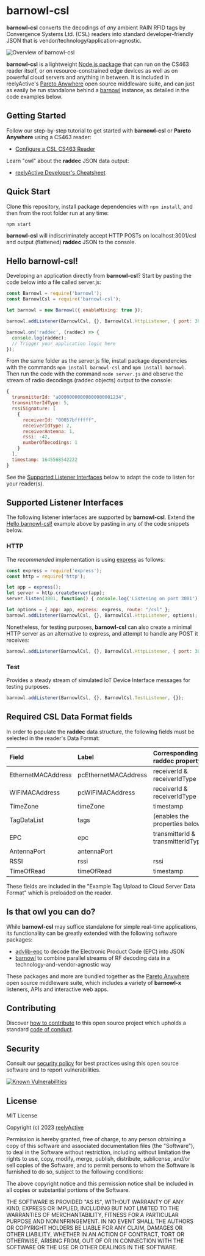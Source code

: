 barnowl-csl
===========

__barnowl-csl__ converts the decodings of _any_ ambient RAIN RFID tags by Convergence Systems Ltd. (CSL) readers into standard developer-friendly JSON that is vendor/technology/application-agnostic.

![Overview of barnowl-csl](https://reelyactive.github.io/barnowl-csl/images/overview.png)

__barnowl-csl__ is a lightweight [Node.js package](https://www.npmjs.com/package/barnowl-csl) that can run on the CS463 reader itself, or on resource-constrained edge devices as well as on powerful cloud servers and anything in between.  It is included in reelyActive's [Pareto Anywhere](https://www.reelyactive.com/pareto/anywhere/) open source middleware suite, and can just as easily be run standalone behind a [barnowl](https://github.com/reelyactive/barnowl) instance, as detailed in the code examples below.


Getting Started
---------------

Follow our step-by-step tutorial to get started with __barnowl-csl__ or __Pareto Anywhere__ using a CS463 reader:
- [Configure a CSL CS463 Reader](https://reelyactive.github.io/diy/csl-cs463-config/)

Learn "owl" about the __raddec__ JSON data output:
-  [reelyActive Developer's Cheatsheet](https://reelyactive.github.io/diy/cheatsheet/)


Quick Start
-----------

Clone this repository, install package dependencies with `npm install`, and then from the root folder run at any time:

    npm start

__barnowl-csl__ will indiscriminately accept HTTP POSTs on localhost:3001/csl and output (flattened) __raddec__ JSON to the console.


Hello barnowl-csl!
------------------

Developing an application directly from __barnowl-csl__?  Start by pasting the code below into a file called server.js:

```javascript
const Barnowl = require('barnowl');
const BarnowlCsl = require('barnowl-csl');

let barnowl = new Barnowl({ enableMixing: true });

barnowl.addListener(BarnowlCsl, {}, BarnowlCsl.HttpListener, { port: 3001 });

barnowl.on('raddec', (raddec) => {
  console.log(raddec);
  // Trigger your application logic here
});
```

From the same folder as the server.js file, install package dependencies with the commands `npm install barnowl-csl` and `npm install barnowl`.  Then run the code with the command `node server.js` and observe the stream of radio decodings (raddec objects) output to the console:

```javascript
{
  transmitterId: "a00000000000000000001234",
  transmitterIdType: 5,
  rssiSignature: [
    {
      receiverId: "00057bffffff",
      receiverIdType: 2,
      receiverAntenna: 1,
      rssi: -42,
      numberOfDecodings: 1
    }
  ],
  timestamp: 1645568542222
}
```

See the [Supported Listener Interfaces](#supported-listener-interfaces) below to adapt the code to listen for your reader(s).


Supported Listener Interfaces
-----------------------------

The following listener interfaces are supported by __barnowl-csl__.  Extend the [Hello barnowl-csl!](#hello-barnowl-csl) example above by pasting in any of the code snippets below.

### HTTP

The _recommended_ implementation is using [express](https://expressjs.com/) as follows:

```javascript
const express = require('express');
const http = require('http');

let app = express();
let server = http.createServer(app);
server.listen(3001, function() { console.log('Listening on port 3001'); });

let options = { app: app, express: express, route: "/csl" }; 
barnowl.addListener(BarnowlCsl, {}, BarnowlCsl.HttpListener, options);
```

Nonetheless, for testing purposes, __barnowl-csl__ can also create a minimal HTTP server as an alternative to express, and attempt to handle any POST it receives:

```javascript
barnowl.addListener(BarnowlCsl, {}, BarnowlCsl.HttpListener, { port: 3001 });
```

### Test

Provides a steady stream of simulated IoT Device Interface messages for testing purposes.

```javascript
barnowl.addListener(BarnowlCsl, {}, BarnowlCsl.TestListener, {});
```


Required CSL Data Format fields
-------------------------------

In order to populate the __raddec__ data structure, the following fields must be selected in the reader's Data Format:

| Field              | Label                | Corresponding raddec property   | 
|:-------------------|:---------------------|:--------------------------------|
| EthernetMACAddress | pcEthernetMACAddress | receiverId & receiverIdType     |
| WiFiMACAddress     | pcWiFiMACAddress     | receiverId & receiverIdType     |
| TimeZone           | timeZone             | timestamp                       |
| TagDataList        | tags                 | (enables the properties below)  |
| EPC                | epc                  | transmitterId & transmitterIdType |
| AntennaPort        | antennaPort          |                                 |
| RSSI               | rssi                 | rssi                            |
| TimeOfRead         | timeOfRead           | timestamp                       |

These fields are included in the "Example Tag Upload to Cloud Server Data Format" which is preloaded on the reader.


Is that owl you can do?
-----------------------

While __barnowl-csl__ may suffice standalone for simple real-time applications, its functionality can be greatly extended with the following software packages:
- [advlib-epc](https://github.com/reelyactive/advlib-epc) to decode the Electronic Product Code (EPC) into JSON
- [barnowl](https://github.com/reelyactive/barnowl) to combine parallel streams of RF decoding data in a technology-and-vendor-agnostic way

These packages and more are bundled together as the [Pareto Anywhere](https://www.reelyactive.com/pareto/anywhere) open source middleware suite, which includes a variety of __barnowl-x__ listeners, APIs and interactive web apps.


Contributing
------------

Discover [how to contribute](CONTRIBUTING.md) to this open source project which upholds a standard [code of conduct](CODE_OF_CONDUCT.md).


Security
--------

Consult our [security policy](SECURITY.md) for best practices using this open source software and to report vulnerabilities.

[![Known Vulnerabilities](https://snyk.io/test/github/reelyactive/barnowl-csl/badge.svg)](https://snyk.io/test/github/reelyactive/barnowl-csl)


License
-------

MIT License

Copyright (c) 2023 [reelyActive](https://www.reelyactive.com)

Permission is hereby granted, free of charge, to any person obtaining a copy of this software and associated documentation files (the "Software"), to deal in the Software without restriction, including without limitation the rights to use, copy, modify, merge, publish, distribute, sublicense, and/or sell copies of the Software, and to permit persons to whom the Software is furnished to do so, subject to the following conditions:

The above copyright notice and this permission notice shall be included in all copies or substantial portions of the Software.

THE SOFTWARE IS PROVIDED "AS IS", WITHOUT WARRANTY OF ANY KIND, EXPRESS OR 
IMPLIED, INCLUDING BUT NOT LIMITED TO THE WARRANTIES OF MERCHANTABILITY, 
FITNESS FOR A PARTICULAR PURPOSE AND NONINFRINGEMENT. IN NO EVENT SHALL THE 
AUTHORS OR COPYRIGHT HOLDERS BE LIABLE FOR ANY CLAIM, DAMAGES OR OTHER 
LIABILITY, WHETHER IN AN ACTION OF CONTRACT, TORT OR OTHERWISE, ARISING FROM, 
OUT OF OR IN CONNECTION WITH THE SOFTWARE OR THE USE OR OTHER DEALINGS IN 
THE SOFTWARE.
